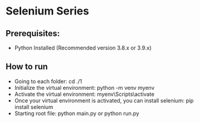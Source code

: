 # Selenium Series

## Prerequisites:
 - Python Installed (Recommended version 3.8.x or 3.9.x)

## How to run
 - Going to each folder: cd ./1
 - Initialize the virtual environment: python -m venv myenv
 - Activate the virtual environment: myenv\Scripts\activate
 - Once your virtual environment is activated, you can install selenium: pip install selenium
 - Starting root file: python main.py or python run.py

